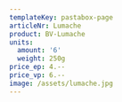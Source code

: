 ```yaml
---
templateKey: pastabox-page
articleNr: Lumache
product: BV-Lumache
units:
  amount: '6'
  weight: 250g
price_ep: 4.--
price_vp: 6.--
image: /assets/lumache.jpg
---
```


